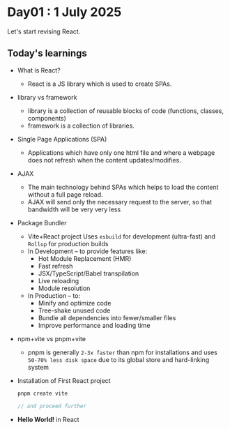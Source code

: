 # Day01 : 1 July 2025

Let's start revising React.

## Today's learnings

- What is React?
    - React is a JS library which is used to create SPAs.

- library vs framework
    - library is a collection of reusable blocks of code (functions, classes, components)
    - framework is a collection of libraries.

- Single Page Applications (SPA)
    - Applications which have only one html file and where a webpage does not refresh when the content updates/modifies.

- AJAX
    - The main technology behind SPAs which helps to load the content without a full page reload.
    - AJAX will send only the necessary request to the server, so that bandwidth will be very very less

- Package Bundler
    - Vite+React project Uses `esbuild` for development (ultra-fast) and `Rollup` for production builds
    - In Development – to provide features like:
        - Hot Module Replacement (HMR)
        - Fast refresh 
        - JSX/TypeScript/Babel transpilation
        - Live reloading 
        - Module resolution
    - In Production – to:
        - Minify and optimize code
        - Tree-shake unused code
        - Bundle all dependencies into fewer/smaller files
        - Improve performance and loading time

- npm+vite vs pnpm+vite
    - pnpm is generally `2-3x faster` than npm for installations and uses `50-70% less disk space` due to its global store and hard-linking system

- Installation of First React project

    ```js
    pnpm create vite

    // and proceed further 
    ```

- **Hello World!** in React